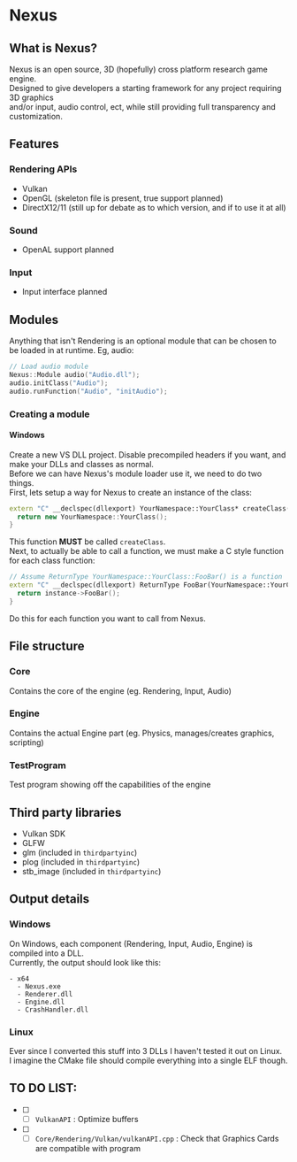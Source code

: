 # Nexus
## What is Nexus?
Nexus is an open source, 3D (hopefully) cross platform research game engine. <br>
Designed to give developers a starting framework for any project requiring 3D graphics <br>
and/or input, audio control, ect, while still providing full transparency and customization. <br>
## Features
### Rendering APIs
- Vulkan
- OpenGL (skeleton file is present, true support planned)
- DirectX12/11 (still up for debate as to which version, and if to use it at all)
### Sound
- OpenAL support planned
### Input
- Input interface planned

## Modules
Anything that isn't Rendering is an optional module that can be chosen to be loaded in at runtime. 
Eg, audio:
```c++
// Load audio module
Nexus::Module audio("Audio.dll");
audio.initClass("Audio");
audio.runFunction("Audio", "initAudio");
```
### Creating a module 
#### Windows
Create a new VS DLL project. Disable precompiled headers if you want, and make your DLLs and classes as normal. <br>
Before we can have Nexus's module loader use it, we need to do two things. <br>
First, lets setup a way for Nexus to create an instance of the class:
```c++
extern "C" __declspec(dllexport) YourNamespace::YourClass* createClass(){
  return new YourNamespace::YourClass();
}
```
This function **MUST** be called `createClass`. <br>
Next, to actually be able to call a function, we must make a C style function for each class function:
```c++
// Assume ReturnType YourNamespace::YourClass::FooBar() is a function
extern "C" __declspec(dllexport) ReturnType FooBar(YourNamespace::YourClass* instance){
  return instance->FooBar();
}
```
Do this for each function you want to call from Nexus.
## File structure
### Core
Contains the core of the engine (eg. Rendering, Input, Audio)
### Engine 
Contains the actual Engine part (eg. Physics, manages/creates graphics, scripting)
### TestProgram
Test program showing off the capabilities of the engine

## Third party libraries
- Vulkan SDK
- GLFW
- glm (included in `thirdpartyinc`)
- plog (included in `thirdpartyinc`)
- stb_image (included in `thirdpartyinc`)

## Output details
### Windows
On Windows, each component (Rendering, Input, Audio, Engine) is compiled into a DLL. <br>
Currently, the output should look like this:
```
- x64
  - Nexus.exe
  - Renderer.dll
  - Engine.dll
  - CrashHandler.dll
```

### Linux
Ever since I converted this stuff into 3 DLLs I haven't tested it out on Linux. <br> 
I imagine the CMake file should compile everything into a single ELF though.

## TO DO LIST:
- [ ] - [ ] `VulkanAPI` : Optimize buffers 
- [ ] - [ ] `Core/Rendering/Vulkan/vulkanAPI.cpp` : Check that Graphics Cards are compatible with program

